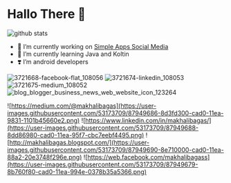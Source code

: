 # Hallo There 👋

![github stats](https://github-readme-stats.vercel.app/api?username=makhalibagas&show_icons=true)

- 🔭 I’m currently working on [Simple Apps Social Media](https://github.com/makhalibagas/Aplikasi-Post)
- 🌱 I’m currently learning Java and Koltin
-  :heavy_heart_exclamation:   I’m android developers 	

![3721668-facebook-flat_108056]()
![3721674-linkedin_108053]()
![3721675-medium_108052]()
![blog_blogger_business_news_web_website_icon_123264]()

![https://medium.com/@makhalibagas](https://user-images.githubusercontent.com/53173709/87949686-8d3fd300-cad0-11ea-9831-1101b45660e2.png) ![https://www.linkedin.com/in/makhalibagas/](https://user-images.githubusercontent.com/53173709/87949688-8dd86980-cad0-11ea-95f7-cbc7eebf4495.png) ![http://makhalibagas.blogspot.com/](https://user-images.githubusercontent.com/53173709/87949690-8e710000-cad0-11ea-88a2-20e3748f296e.png) ![https://web.facebook.com/makhalibagass](https://user-images.githubusercontent.com/53173709/87949679-8b760f80-cad0-11ea-994e-0378b35a5366.png)
